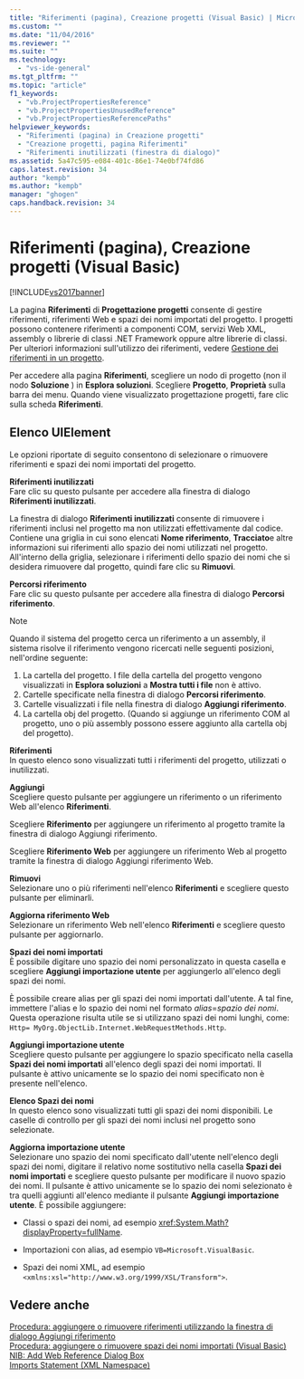 ```yaml
---
title: "Riferimenti (pagina), Creazione progetti (Visual Basic) | Microsoft Docs"
ms.custom: ""
ms.date: "11/04/2016"
ms.reviewer: ""
ms.suite: ""
ms.technology: 
  - "vs-ide-general"
ms.tgt_pltfrm: ""
ms.topic: "article"
f1_keywords: 
  - "vb.ProjectPropertiesReference"
  - "vb.ProjectPropertiesUnusedReference"
  - "vb.ProjectPropertiesReferencePaths"
helpviewer_keywords: 
  - "Riferimenti (pagina) in Creazione progetti"
  - "Creazione progetti, pagina Riferimenti"
  - "Riferimenti inutilizzati (finestra di dialogo)"
ms.assetid: 5a47c595-e084-401c-86e1-74e0bf74fd86
caps.latest.revision: 34
author: "kempb"
ms.author: "kempb"
manager: "ghogen"
caps.handback.revision: 34
---
```

# Riferimenti (pagina), Creazione progetti (Visual Basic)
[!INCLUDE[vs2017banner](../../code-quality/includes/vs2017banner.md)]

La pagina **Riferimenti** di **Progettazione progetti** consente di gestire riferimenti, riferimenti Web e spazi dei nomi importati del progetto.  I progetti possono contenere riferimenti a componenti COM, servizi Web XML, assembly o librerie di classi .NET Framework oppure altre librerie di classi.  Per ulteriori informazioni sull'utilizzo dei riferimenti, vedere [Gestione dei riferimenti in un progetto](../../ide/managing-references-in-a-project.md).  
  
 Per accedere alla pagina **Riferimenti**, scegliere un nodo di progetto \(non il nodo **Soluzione** \) in **Esplora soluzioni**.  Scegliere **Progetto**, **Proprietà** sulla barra dei menu.  Quando viene visualizzato progettazione progetti, fare clic sulla scheda **Riferimenti**.  
  
## Elenco UIElement  
 Le opzioni riportate di seguito consentono di selezionare o rimuovere riferimenti e spazi dei nomi importati del progetto.  
  
 **Riferimenti inutilizzati**  
 Fare clic su questo pulsante per accedere alla finestra di dialogo **Riferimenti inutilizzati**.  
  
 La finestra di dialogo **Riferimenti inutilizzati** consente di rimuovere i riferimenti inclusi nel progetto ma non utilizzati effettivamente dal codice.  Contiene una griglia in cui sono elencati **Nome riferimento**, **Tracciato**e altre informazioni sui riferimenti allo spazio dei nomi utilizzati nel progetto.  All'interno della griglia, selezionare i riferimenti dello spazio dei nomi che si desidera rimuovere dal progetto, quindi fare clic su **Rimuovi**.  
  
 **Percorsi riferimento**  
 Fare clic su questo pulsante per accedere alla finestra di dialogo **Percorsi riferimento**.  
  
> [!NOTE]
>  Quando il sistema del progetto cerca un riferimento a un assembly, il sistema risolve il riferimento vengono ricercati nelle seguenti posizioni, nell'ordine seguente:  
>   
>  1.  La cartella del progetto.  I file della cartella del progetto vengono visualizzati in **Esplora soluzioni** a **Mostra tutti i file** non è attivo.  
> 2.  Cartelle specificate nella finestra di dialogo **Percorsi riferimento**.  
> 3.  Cartelle visualizzati i file nella finestra di dialogo **Aggiungi riferimento**.  
> 4.  La cartella obj del progetto.  \(Quando si aggiunge un riferimento COM al progetto, uno o più assembly possono essere aggiunto alla cartella obj del progetto\).  
  
 **Riferimenti**  
 In questo elenco sono visualizzati tutti i riferimenti del progetto, utilizzati o inutilizzati.  
  
 **Aggiungi**  
 Scegliere questo pulsante per aggiungere un riferimento o un riferimento Web all'elenco **Riferimenti**.  
  
 Scegliere **Riferimento** per aggiungere un riferimento al progetto tramite la finestra di dialogo Aggiungi riferimento.  
  
 Scegliere **Riferimento Web** per aggiungere un riferimento Web al progetto tramite la finestra di dialogo Aggiungi riferimento Web.  
  
 **Rimuovi**  
 Selezionare uno o più riferimenti nell'elenco **Riferimenti** e scegliere questo pulsante per eliminarli.  
  
 **Aggiorna riferimento Web**  
 Selezionare un riferimento Web nell'elenco **Riferimenti** e scegliere questo pulsante per aggiornarlo.  
  
 **Spazi dei nomi importati**  
 È possibile digitare uno spazio dei nomi personalizzato in questa casella e scegliere **Aggiungi importazione utente** per aggiungerlo all'elenco degli spazi dei nomi.  
  
 È possibile creare alias per gli spazi dei nomi importati dall'utente.  A tal fine, immettere l'alias e lo spazio dei nomi nel formato *alias*\=*spazio dei nomi*.  Questa operazione risulta utile se si utilizzano spazi dei nomi lunghi, come: `Http= MyOrg.ObjectLib.Internet.WebRequestMethods.Http`.  
  
 **Aggiungi importazione utente**  
 Scegliere questo pulsante per aggiungere lo spazio specificato nella casella **Spazi dei nomi importati** all'elenco degli spazi dei nomi importati.  Il pulsante è attivo unicamente se lo spazio dei nomi specificato non è presente nell'elenco.  
  
 **Elenco Spazi dei nomi**  
 In questo elenco sono visualizzati tutti gli spazi dei nomi disponibili.  Le caselle di controllo per gli spazi dei nomi inclusi nel progetto sono selezionate.  
  
 **Aggiorna importazione utente**  
 Selezionare uno spazio dei nomi specificato dall'utente nell'elenco degli spazi dei nomi, digitare il relativo nome sostitutivo nella casella **Spazi dei nomi importati** e scegliere questo pulsante per modificare il nuovo spazio dei nomi.  Il pulsante è attivo unicamente se lo spazio dei nomi selezionato è tra quelli aggiunti all'elenco mediante il pulsante **Aggiungi importazione utente**.  È possibile aggiungere:  
  
-   Classi o spazi dei nomi, ad esempio <xref:System.Math?displayProperty=fullName>.  
  
-   Importazioni con alias, ad esempio `VB=Microsoft.VisualBasic`.  
  
-   Spazi dei nomi XML, ad esempio `<xmlns:xsl="http://www.w3.org/1999/XSL/Transform">`.  
  
## Vedere anche  
 [Procedura: aggiungere o rimuovere riferimenti utilizzando la finestra di dialogo Aggiungi riferimento](http://msdn.microsoft.com/it-it/3bd75d61-f00c-47c0-86a2-dd1f20e231c9)   
 [Procedura: aggiungere o rimuovere spazi dei nomi importati \(Visual Basic\)](../../ide/how-to-add-or-remove-imported-namespaces-visual-basic.md)   
 [NIB: Add Web Reference Dialog Box](http://msdn.microsoft.com/it-it/bdf05776-c591-40af-bfd7-e1e2aa1e87b5)   
 [Imports Statement \(XML Namespace\)](/dotnet/visual-basic/language-reference/statements/imports-statement-xml-namespace)